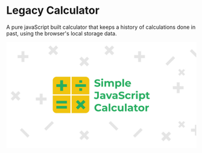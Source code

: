 # Legacy Calculator

A pure javaScript built calculator that keeps a history of calculations done in past, using the browser's local storage data.

![alt text](https://github.com/SaifShariq/legacy-calculator/blob/main/meta.jpg?raw=true)
